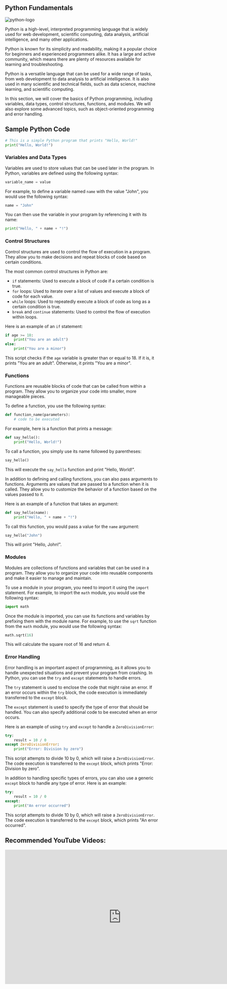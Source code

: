## Python Fundamentals

![python-logo](https://www.python.org/static/community_logos/python-logo-master-v3-TM.png)

Python is a high-level, interpreted programming language that is widely used for web development, scientific computing, data analysis, artificial intelligence, and many other applications.    

Python is known for its simplicity and readability, making it a popular choice for beginners and experienced programmers alike. It has a large and active community, which means there are plenty of resources available for learning and troubleshooting.

Python is a versatile language that can be used for a wide range of tasks, from web development to data analysis to artificial intelligence. It is also used in many scientific and technical fields, such as data science, machine learning, and scientific computing.

In this section, we will cover the basics of Python programming, including variables, data types, control structures, functions, and modules. We will also explore some advanced topics, such as object-oriented programming and error handling.

## Sample Python Code

```python
# This is a simple Python program that prints "Hello, World!"
print("Hello, World!")
```

### Variables and Data Types
Variables are used to store values that can be used later in the program. In Python, variables are defined using the following syntax:

```python
variable_name = value
```

For example, to define a variable named `name` with the value "John", you would use the following syntax:

```python
name = "John"
```

You can then use the variable in your program by referencing it with its name:

```python
print("Hello, " + name + "!")
```

### Control Structures
Control structures are used to control the flow of execution in a program. They allow you to make decisions and repeat blocks of code based on certain conditions.

The most common control structures in Python are:

- `if` statements: Used to execute a block of code if a certain condition is true.
- `for` loops: Used to iterate over a list of values and execute a block of code for each value.
- `while` loops: Used to repeatedly execute a block of code as long as a certain condition is true.
- `break` and `continue` statements: Used to control the flow of execution within loops.

Here is an example of an `if` statement:

```py title="conditional.py"
if age >= 18:
    print("You are an adult")
else:
    print("You are a minor")
```

This script checks if the `age` variable is greater than or equal to 18. If it is, it prints "You are an adult". Otherwise, it prints "You are a minor".

### Functions
Functions are reusable blocks of code that can be called from within a program. They allow you to organize your code into smaller, more manageable pieces.

To define a function, you use the following syntax:

```python
def function_name(parameters):
    # code to be executed
```

For example, here is a function that prints a message:

```python title="hello.py"
def say_hello():
    print("Hello, World!")
```

To call a function, you simply use its name followed by parentheses:

```python
say_hello()
```

This will execute the `say_hello` function and print "Hello, World!".

In addition to defining and calling functions, you can also pass arguments to functions. Arguments are values that are passed to a function when it is called. They allow you to customize the behavior of a function based on the values passed to it.

Here is an example of a function that takes an argument:

```python
def say_hello(name):
    print("Hello, " + name + "!")
```

To call this function, you would pass a value for the `name` argument:

```python
say_hello("John")
```

This will print "Hello, John!".

### Modules
Modules are collections of functions and variables that can be used in a program. They allow you to organize your code into reusable components and make it easier to manage and maintain.

To use a module in your program, you need to import it using the `import` statement. For example, to import the `math` module, you would use the following syntax:

```python
import math
```

Once the module is imported, you can use its functions and variables by prefixing them with the module name. For example, to use the `sqrt` function from the `math` module, you would use the following syntax:

```python
math.sqrt(16)
```

This will calculate the square root of 16 and return 4.

### Error Handling
Error handling is an important aspect of programming, as it allows you to handle unexpected situations and prevent your program from crashing. In Python, you can use the `try` and `except` statements to handle errors.

The `try` statement is used to enclose the code that might raise an error. If an error occurs within the `try` block, the code execution is immediately transferred to the `except` block.

The `except` statement is used to specify the type of error that should be handled. You can also specify additional code to be executed when an error occurs.

Here is an example of using `try` and `except` to handle a `ZeroDivisionError`:

```python
try:
    result = 10 / 0
except ZeroDivisionError:
    print("Error: Division by zero")
```

This script attempts to divide 10 by 0, which will raise a `ZeroDivisionError`. The code execution is transferred to the `except` block, which prints "Error: Division by zero".

In addition to handling specific types of errors, you can also use a generic `except` block to handle any type of error. Here is an example:

```python
try:
    result = 10 / 0
except:
    print("An error occurred")
```

This script attempts to divide 10 by 0, which will raise a `ZeroDivisionError`. The code execution is transferred to the `except` block, which prints "An error occurred".









## Recommended YouTube Videos:

<iframe width="764" height="443" src="https://www.youtube.com/embed/BO6LjtEOGZw" title="Learn Python With 5 Projects - From Beginner to Advanced" frameborder="0" allow="accelerometer; autoplay; clipboard-write; encrypted-media; gyroscope; picture-in-picture; web-share" referrerpolicy="strict-origin-when-cross-origin" allowfullscreen></iframe>